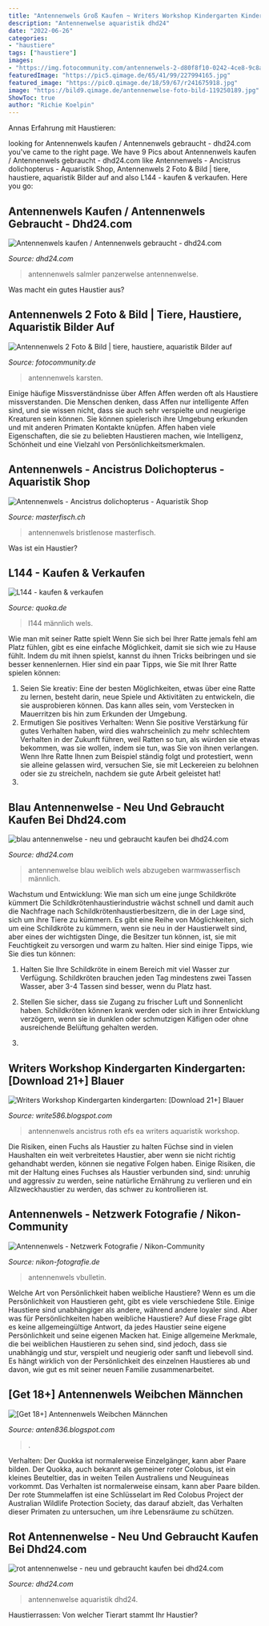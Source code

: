 ```yaml
---
title: "Antennenwels Groß Kaufen ~ Writers Workshop Kindergarten Kindergarten: [download 21+] Blauer"
description: "Antennenwelse aquaristik dhd24"
date: "2022-06-26"
categories:
- "haustiere"
tags: ["haustiere"]
images:
- "https://img.fotocommunity.com/antennenwels-2-d80f8f10-0242-4ce8-9c8a-8632f5ff5018.jpg?height=1080"
featuredImage: "https://pic5.qimage.de/65/41/99/227994165.jpg"
featured_image: "https://pic0.qimage.de/18/59/67/r241675918.jpg"
image: "https://bild9.qimage.de/antennenwelse-foto-bild-119250189.jpg"
ShowToc: true
author: "Richie Koelpin"
---
```



Annas Erfahrung mit Haustieren:

	

		
looking for Antennenwels kaufen / Antennenwels gebraucht - dhd24.com you've came to the right page. We have 9 Pics about Antennenwels kaufen / Antennenwels gebraucht - dhd24.com like Antennenwels - Ancistrus dolichopterus - Aquaristik Shop, Antennenwels 2 Foto &amp; Bild | tiere, haustiere, aquaristik Bilder auf and also L144 - kaufen &amp; verkaufen. Here you go:
		
    
## Antennenwels Kaufen / Antennenwels Gebraucht - Dhd24.com

<img loading=lazy src="https://pic5.qimage.de/65/41/99/227994165.jpg" onerror="this.onerror=null;this.src='https://tse3.mm.bing.net/th?id=OIP.x3vx3p2M-nW1BC4KpfnjTwHaEx&amp;pid=15.1';" alt="Antennenwels kaufen / Antennenwels gebraucht - dhd24.com">

_Source: dhd24.com_

>antennenwels salmler panzerwelse antennenwelse. 

	

Was macht ein gutes Haustier aus?

    
## Antennenwels 2 Foto &amp; Bild | Tiere, Haustiere, Aquaristik Bilder Auf

<img loading=lazy src="https://img.fotocommunity.com/antennenwels-2-d80f8f10-0242-4ce8-9c8a-8632f5ff5018.jpg?height=1080" onerror="this.onerror=null;this.src='https://tse2.mm.bing.net/th?id=OIP.VEwG1x6SKaSCPa3NimSpMAHaE8&amp;pid=15.1';" alt="Antennenwels 2 Foto &amp; Bild | tiere, haustiere, aquaristik Bilder auf">

_Source: fotocommunity.de_

>antennenwels karsten. 

	

Einige häufige Missverständnisse über Affen
Affen werden oft als Haustiere missverstanden. Die Menschen denken, dass Affen nur intelligente Affen sind, und sie wissen nicht, dass sie auch sehr verspielte und neugierige Kreaturen sein können. Sie können spielerisch ihre Umgebung erkunden und mit anderen Primaten Kontakte knüpfen. Affen haben viele Eigenschaften, die sie zu beliebten Haustieren machen, wie Intelligenz, Schönheit und eine Vielzahl von Persönlichkeitsmerkmalen.

    
## Antennenwels - Ancistrus Dolichopterus - Aquaristik Shop

<img loading=lazy src="https://media.masterfisch.com/1800-large_default/antennenwels.jpg" onerror="this.onerror=null;this.src='https://tse3.mm.bing.net/th?id=OIP.ZchGbKSqVYz4wZf3d3LZUwHaE8&amp;pid=15.1';" alt="Antennenwels - Ancistrus dolichopterus - Aquaristik Shop">

_Source: masterfisch.ch_

>antennenwels bristlenose masterfisch. 

	

Was ist ein Haustier?

    
## L144 - Kaufen &amp; Verkaufen

<img loading=lazy src="https://pic0.qimage.de/18/59/67/r241675918.jpg" onerror="this.onerror=null;this.src='https://tse3.mm.bing.net/th?id=OIP.k0pnq9qbPFitwKLYJJOz1wAAAA&amp;pid=15.1';" alt="L144 - kaufen &amp; verkaufen">

_Source: quoka.de_

>l144 männlich wels. 

	

Wie man mit seiner Ratte spielt
Wenn Sie sich bei Ihrer Ratte jemals fehl am Platz fühlen, gibt es eine einfache Möglichkeit, damit sie sich wie zu Hause fühlt. Indem du mit ihnen spielst, kannst du ihnen Tricks beibringen und sie besser kennenlernen. Hier sind ein paar Tipps, wie Sie mit Ihrer Ratte spielen können:
1. Seien Sie kreativ: Eine der besten Möglichkeiten, etwas über eine Ratte zu lernen, besteht darin, neue Spiele und Aktivitäten zu entwickeln, die sie ausprobieren können. Das kann alles sein, vom Verstecken in Mauerritzen bis hin zum Erkunden der Umgebung.
2. Ermutigen Sie positives Verhalten: Wenn Sie positive Verstärkung für gutes Verhalten haben, wird dies wahrscheinlich zu mehr schlechtem Verhalten in der Zukunft führen, weil Ratten so tun, als würden sie etwas bekommen, was sie wollen, indem sie tun, was Sie von ihnen verlangen. Wenn Ihre Ratte Ihnen zum Beispiel ständig folgt und protestiert, wenn sie alleine gelassen wird, versuchen Sie, sie mit Leckereien zu belohnen oder sie zu streicheln, nachdem sie gute Arbeit geleistet hat!
3.

    
## Blau Antennenwelse - Neu Und Gebraucht Kaufen Bei Dhd24.com

<img loading=lazy src="https://bild4.qimage.de/blaue-antennenwelse-foto-bild-119621474.jpg" onerror="this.onerror=null;this.src='https://tse1.mm.bing.net/th?id=OIP.9aNI9XhvrFAI0yKyFV9wLwEyDM&amp;pid=15.1';" alt="blau antennenwelse - neu und gebraucht kaufen bei dhd24.com">

_Source: dhd24.com_

>antennenwelse blau weiblich wels abzugeben warmwasserfisch männlich. 

	

Wachstum und Entwicklung: Wie man sich um eine junge Schildkröte kümmert
Die Schildkrötenhaustierindustrie wächst schnell und damit auch die Nachfrage nach Schildkrötenhaustierbesitzern, die in der Lage sind, sich um ihre Tiere zu kümmern. Es gibt eine Reihe von Möglichkeiten, sich um eine Schildkröte zu kümmern, wenn sie neu in der Haustierwelt sind, aber eines der wichtigsten Dinge, die Besitzer tun können, ist, sie mit Feuchtigkeit zu versorgen und warm zu halten. Hier sind einige Tipps, wie Sie dies tun können:
1. Halten Sie Ihre Schildkröte in einem Bereich mit viel Wasser zur Verfügung. Schildkröten brauchen jeden Tag mindestens zwei Tassen Wasser, aber 3-4 Tassen sind besser, wenn du Platz hast.

2. Stellen Sie sicher, dass sie Zugang zu frischer Luft und Sonnenlicht haben. Schildkröten können krank werden oder sich in ihrer Entwicklung verzögern, wenn sie in dunklen oder schmutzigen Käfigen oder ohne ausreichende Belüftung gehalten werden.

3.

    
## Writers Workshop Kindergarten Kindergarten: [Download 21+] Blauer

<img loading=lazy src="https://my-fish.org/wp-content/uploads/2012/03/23-Wels-Antennenwels-Quelle-Manuel-Roth-EA.EFS_.jpg" onerror="this.onerror=null;this.src='https://tse1.mm.bing.net/th?id=OIP.B46EFjD4yy5JCW8E1ABnQwHaE8&amp;pid=15.1';" alt="Writers Workshop Kindergarten kindergarten: [Download 21+] Blauer">

_Source: write586.blogspot.com_

>antennenwels ancistrus roth efs ea writers aquaristik workshop. 

	

Die Risiken, einen Fuchs als Haustier zu halten
Füchse sind in vielen Haushalten ein weit verbreitetes Haustier, aber wenn sie nicht richtig gehandhabt werden, können sie negative Folgen haben. Einige Risiken, die mit der Haltung eines Fuchses als Haustier verbunden sind, sind: unruhig und aggressiv zu werden, seine natürliche Ernährung zu verlieren und ein Allzweckhaustier zu werden, das schwer zu kontrollieren ist.

    
## Antennenwels - Netzwerk Fotografie / Nikon-Community

<img loading=lazy src="http://www.nikon-fotografie.de/vbulletin/imagehosting/8033478c70eccaa0e.jpg" onerror="this.onerror=null;this.src='https://tse4.mm.bing.net/th?id=OIP.jxHuhziVR7fc_RJ7jiFJvwHaH_&amp;pid=15.1';" alt="Antennenwels - Netzwerk Fotografie / Nikon-Community">

_Source: nikon-fotografie.de_

>antennenwels vbulletin. 

	

Welche Art von Persönlichkeit haben weibliche Haustiere?
Wenn es um die Persönlichkeit von Haustieren geht, gibt es viele verschiedene Stile. Einige Haustiere sind unabhängiger als andere, während andere loyaler sind. Aber was für Persönlichkeiten haben weibliche Haustiere?
Auf diese Frage gibt es keine allgemeingültige Antwort, da jedes Haustier seine eigene Persönlichkeit und seine eigenen Macken hat. Einige allgemeine Merkmale, die bei weiblichen Haustieren zu sehen sind, sind jedoch, dass sie unabhängig und stur, verspielt und neugierig oder sanft und liebevoll sind. Es hängt wirklich von der Persönlichkeit des einzelnen Haustieres ab und davon, wie gut es mit seiner neuen Familie zusammenarbeitet.

    
## [Get 18+] Antennenwels Weibchen Männchen

<img loading=lazy src="http://aquarienfische.deister-beagle.de/bilder/blauer antennenwels brasinghausen hannover.jpg" onerror="this.onerror=null;this.src='https://tse1.mm.bing.net/th?id=OIP.awvOJ2X0y3IXaeifHAtqXwHaEc&amp;pid=15.1';" alt="[Get 18+] Antennenwels Weibchen Männchen">

_Source: anten836.blogspot.com_

>. 

	

Verhalten: Der Quokka ist normalerweise Einzelgänger, kann aber Paare bilden.
Der Quokka, auch bekannt als gemeiner roter Colobus, ist ein kleines Beuteltier, das in weiten Teilen Australiens und Neuguineas vorkommt. Das Verhalten ist normalerweise einsam, kann aber Paare bilden. Der rote Stummelaffen ist eine Schlüsselart im Red Colobus Project der Australian Wildlife Protection Society, das darauf abzielt, das Verhalten dieser Primaten zu untersuchen, um ihre Lebensräume zu schützen.

    
## Rot Antennenwelse - Neu Und Gebraucht Kaufen Bei Dhd24.com

<img loading=lazy src="https://bild9.qimage.de/antennenwelse-foto-bild-119250189.jpg" onerror="this.onerror=null;this.src='https://tse1.mm.bing.net/th?id=OIP.ENkYhtPgUwZy7DYZbeFJYAHaNK&amp;pid=15.1';" alt="rot antennenwelse - neu und gebraucht kaufen bei dhd24.com">

_Source: dhd24.com_

>antennenwelse aquaristik dhd24. 

	

Haustierrassen: Von welcher Tierart stammt Ihr Haustier?

